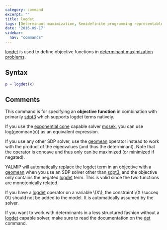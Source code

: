 ```yaml
---
category: command
excerpt: ""
title: logdet
tags: [Determinant maximization, Semidefinite programming representable, Exponential and logarithmic functions, Exponential cone programming representable]
date: '2016-09-17'
sidebar:
  nav: "commands"
---
```


[logdet](/command/logdet) is used to define objective functions in [determinant maximization problems](/tutorial/maxdetprogramming).


## Syntax

````matlab
p = logdet(x)
````

## Comments

This command is for specifying an **objective function** in combination with primarily [sdpt3](/solver/sdpt3) which supports logdet terms natively.

If you use the [exponential cone](/tutorial/exponentialcone) capable solver [mosek](/solver/mosek), you can use log(geomean(x)) as an equivalent expression.

If you use any other SDP solver, use the [geomean](/command/geomean) operator instead to work with the product of the eigenvalues (and thus the determinant). Note that the operator is concave and thus only can be maximized (or minimized if negated).

YALMIP will automatically replace the [logdet](/command/logdet) term in an objective with a [geomean](/command/geomean) when you use an SDP solver other than [sdpt3](/solver/sdpt3), and the objective only contains the negated [logdet](/command/logdet) term. This is valid since the two functions are monotonically related.

If you have a [logdet](/command/logdet) operator on a variable \\(X\\), the constraint \\(X \succeq 0\\) should not be added to the model. It is automatically assumed by the solver.

If you want to work with determinants in a less structured fashion without a [logdet](/command/logdet) capable solver, make sure to read the documentation on the [det](/command/det) command.
